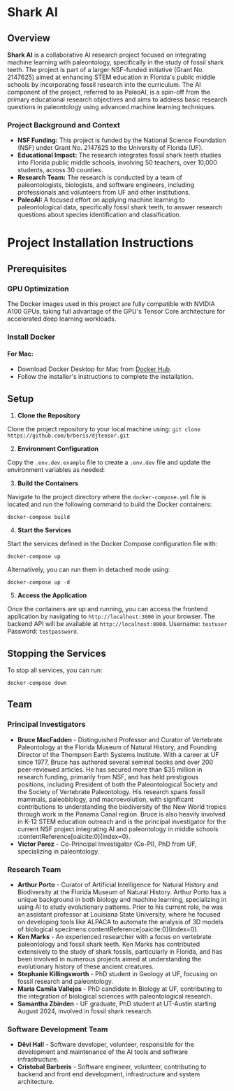 # Shark AI

## Overview

**Shark AI** is a collaborative AI research project focused on integrating machine learning with paleontology, specifically in the study of fossil shark teeth. The project is part of a larger NSF-funded initiative (Grant No. 2147625) aimed at enhancing STEM education in Florida's public middle schools by incorporating fossil research into the curriculum. The AI component of the project, referred to as PaleoAI, is a spin-off from the primary educational research objectives and aims to address basic research questions in paleontology using advanced machine learning techniques.

### Project Background and Context

- **NSF Funding:** This project is funded by the National Science Foundation (NSF) under Grant No. 2147625 to the University of Florida (UF).
- **Educational Impact:** The research integrates fossil shark teeth studies into Florida public middle schools, involving 50 teachers, over 10,000 students, across 30 counties.
- **Research Team:** The research is conducted by a team of paleontologists, biologists, and software engineers, including professionals and volunteers from UF and other institutions.
- **PaleoAI:** A focused effort on applying machine learning to paleontological data, specifically fossil shark teeth, to answer research questions about species identification and classification.

# Project Installation Instructions

## Prerequisites

### GPU Optimization

The Docker images used in this project are fully compatible with NVIDIA A100 GPUs, taking full advantage of the GPU's Tensor Core architecture for accelerated deep learning workloads.

### Install Docker

#### For Mac:
- Download Docker Desktop for Mac from [Docker Hub](https://hub.docker.com/editions/community/docker-ce-desktop-mac/).
- Follow the installer's instructions to complete the installation.

## Setup

1. **Clone the Repository**

 Clone the project repository to your local machine using:
 ```git clone https://github.com/brberis/djtensor.git```


2. **Environment Configuration**

Copy the `.env.dev.example` file to create a `.env.dev` file and update the environment variables as needed:


3. **Build the Containers**

Navigate to the project directory where the `docker-compose.yml` file is located and run the following command to build the Docker containers:

```docker-compose build```


4. **Start the Services**

Start the services defined in the Docker Compose configuration file with:

```docker-compose up```


Alternatively, you can run them in detached mode using:

```docker-compose up -d```


5. **Access the Application**

Once the containers are up and running, you can access the frontend application by navigating to `http://localhost:3000` in your browser. The backend API will be available at `http://localhost:8000`. Username: `testuser` Password: `testpassword`.

## Stopping the Services

To stop all services, you can run:

```docker-compose down```


## Team

### Principal Investigators

- **Bruce MacFadden** - Distinguished Professor and Curator of Vertebrate Paleontology at the Florida Museum of Natural History, and Founding Director of the Thompson Earth Systems Institute. With a career at UF since 1977, Bruce has authored several seminal books and over 200 peer-reviewed articles. He has secured more than $35 million in research funding, primarily from NSF, and has held prestigious positions, including President of both the Paleontological Society and the Society of Vertebrate Paleontology. His research spans fossil mammals, paleobiology, and macroevolution, with significant contributions to understanding the biodiversity of the New World tropics through work in the Panama Canal region. Bruce is also heavily involved in K-12 STEM education outreach and is the principal investigator for the current NSF project integrating AI and paleontology in middle schools&#8203;:contentReference[oaicite:0]{index=0}.
- **Victor Perez** - Co-Principal Investigator (Co-PI), PhD from UF, specializing in paleontology.

### Research Team

- **Arthur Porto** - Curator of Artificial Intelligence for Natural History and Biodiversity at the Florida Museum of Natural History. Arthur Porto has a unique background in both biology and machine learning, specializing in using AI to study evolutionary patterns. Prior to his current role, he was an assistant professor at Louisiana State University, where he focused on developing tools like ALPACA to automate the analysis of 3D models of biological specimens&#8203;:contentReference[oaicite:0]{index=0}.
- **Ken Marks** - An experienced researcher with a focus on vertebrate paleontology and fossil shark teeth. Ken Marks has contributed extensively to the study of shark fossils, particularly in Florida, and has been involved in numerous projects aimed at understanding the evolutionary history of these ancient creatures.
- **Stephanie Killingsworth** - PhD student in Geology at UF, focusing on fossil research and paleontology.
- **Maria Camila Vallejos** - PhD candidate in Biology at UF, contributing to the integration of biological sciences with paleontological research.
- **Samantha Zbinden** - UF graduate, PhD student at UT-Austin starting August 2024, involved in fossil shark research.

### Software Development Team

- **Dêvi Hall** - Software developer, volunteer, responsible for the development and maintenance of the AI tools and software infrastructure.
- **Cristobal Barberis** - Software engineer, volunteer, contributing to backend and front end development, infrastructure and system architecture.


